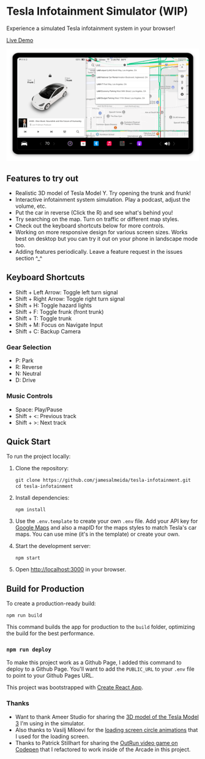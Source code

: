 # Tesla Infotainment Simulator (WIP)

Experience a simulated Tesla infotainment system in your browser!

[Live Demo](https://jamesalmeida.github.io/tesla-infotainment/)

![App Preview](public/app-preview.png)

## Features to try out

- Realistic 3D model of Tesla Model Y. Try opening the trunk and frunk!
- Interactive infotainment system simulation. Play a podcast, adjust the volume, etc.
- Put the car in reverse (Click the R) and see what's behind you!
- Try searching on the map. Turn on traffic or different map styles.
- Check out the keyboard shortcuts below for more controls.
- Working on more responsive design for various screen sizes. Works best on desktop but you can try it out on your phone in landscape mode too. 
- Adding features periodically. Leave a feature request in the issues section ^_^

## Keyboard Shortcuts
- Shift + Left Arrow: Toggle left turn signal
- Shift + Right Arrow: Toggle right turn signal
- Shift + H: Toggle hazard lights
- Shift + F: Toggle frunk (front trunk)
- Shift + T: Toggle trunk
- Shift + M: Focus on Navigate Input
- Shift + C: Backup Camera

### Gear Selection
- P: Park
- R: Reverse
- N: Neutral
- D: Drive

### Music Controls
- Space: Play/Pause
- Shift + <: Previous track
- Shift + >: Next track

## Quick Start

To run the project locally:

1. Clone the repository:
   ```
   git clone https://github.com/jamesalmeida/tesla-infotainment.git
   cd tesla-infotainment
   ```

2. Install dependencies:
   ```
   npm install
   ```

3. Use the `.env.template` to create your own `.env` file. Add your API key for [Google Maps](https://cloud.google.com/maps-platform) and also a mapID for the maps styles to match Tesla's car maps. You can use mine (it's in the template) or create your own.


4. Start the development server:
   ```
   npm start
   ```

4. Open [http://localhost:3000](http://localhost:3000) in your browser.

## Build for Production

To create a production-ready build:

```
npm run build
```

This command builds the app for production to the `build` folder, optimizing the build for the best performance.

### `npm run deploy`
To make this project work as a Github Page, I added this command to deploy to a Github Page. You'll want to add the `PUBLIC_URL` to your `.env` file to point to your Github Pages URL.


This project was bootstrapped with [Create React App](https://github.com/facebook/create-react-app).

### Thanks

- Want to thank Ameer Studio for sharing the [3D model of the Tesla Model 3](https://sketchfab.com/3d-models/tesla-2018-model-3-5ef9b845aaf44203b6d04e2c677e444f) I'm using in the simulator.
- Also thanks to Vasilj Miloevi for the [loading screen circle animations](https://codepen.io/eboye/pen/ANPxVX) that I used for the loading screen.
- Thanks to Patrick Stillhart for sharing the [OutRun video game on Codepen](https://codepen.io/arcs/pen/aGzNKY) that I refactored to work inside of the Arcade in this project.

